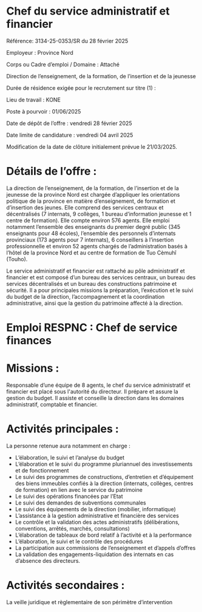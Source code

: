# Chef du service administratif et financier

Référence: 3134-25-0353/SR du 28 février 2025

Employeur : Province Nord

Corps ou Cadre d’emploi / Domaine : Attaché

Direction de l’enseignement, de la formation, de l’insertion et de la jeunesse

Durée de résidence exigée pour le recrutement sur titre (1) :

Lieu de travail : KONE

Poste à pourvoir : 01/06/2025

Date de dépôt de l’offre : vendredi 28 février 2025

Date limite de candidature : vendredi 04 avril 2025

Modification de la date de clôture initialement prévue le 21/03/2025.

# Détails de l’offre :

La direction de l’enseignement, de la formation, de l’insertion et de la jeunesse de la province Nord est chargée d’appliquer les orientations politique de la province en matière d’enseignement, de formation et d’insertion des jeunes. Elle comprend des services centraux et décentralisés (7 internats, 9 collèges, 1 bureau d’information jeunesse et 1 centre de formation). Elle compte environ 576 agents. Elle emploi notamment l’ensemble des enseignants du premier degré public (345 enseignants pour 48 écoles), l’ensemble des personnels d’internats provinciaux (173 agents pour 7 internats), 6 conseillers à l’insertion professionnelle et environ 52 agents chargés de l’administration basés à l’hôtel de la province Nord et au centre de formation de Tuo Cèmuhî (Touho).

Le service administratif et financier est rattaché au pôle administratif et financier et est composé d’un bureau des services centraux, un bureau des services décentralisés et un bureau des constructions patrimoine et sécurité. Il a pour principales missions la préparation, l’exécution et le suivi du budget de la direction, l’accompagnement et la coordination administrative, ainsi que la gestion du patrimoine affecté à la direction.

# Emploi RESPNC : Chef de service finances

# Missions :

Responsable d’une équipe de 8 agents, le chef du service administratif et financier est placé sous l'autorité du directeur. Il prépare et assure la gestion du budget. Il assiste et conseille la direction dans les domaines administratif, comptable et financier.

# Activités principales :

La personne retenue aura notamment en charge :

- L’élaboration, le suivi et l’analyse du budget
- L’élaboration et le suivi du programme pluriannuel des investissements et de fonctionnement
- Le suivi des programmes de constructions, d’entretien et d’équipement des biens immeubles confiés à la direction (internats, collèges, centres de formation) en lien avec le service du patrimoine
- Le suivi des opérations financées par l’Etat
- Le suivi des demandes de subventions communales
- Le suivi des équipements de la direction (mobilier, informatique)
- L’assistance à la gestion administrative et financière des services
- Le contrôle et la validation des actes administratifs (délibérations, conventions, arrêtés, marchés, consultations)
- L’élaboration de tableaux de bord relatif à l’activité et à la performance
- L’élaboration, le suivi et le contrôle des procédures
- La participation aux commissions de l’enseignement et d’appels d’offres
- La validation des engagements-liquidation des internats en cas d’absence des directeurs.

# Activités secondaires :

La veille juridique et règlementaire de son périmètre d’intervention